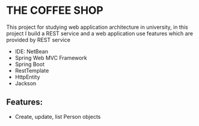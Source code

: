 # THE COFFEE SHOP

This project for studying web application architecture in university, in this project I build a REST service and a web application use features which are provided by REST service

* IDE: NetBean
* Spring Web MVC Framework
* Spring Boot
* RestTemplate
* HttpEntity
* Jackson
## Features: ##
* Create, update, list Person objects
